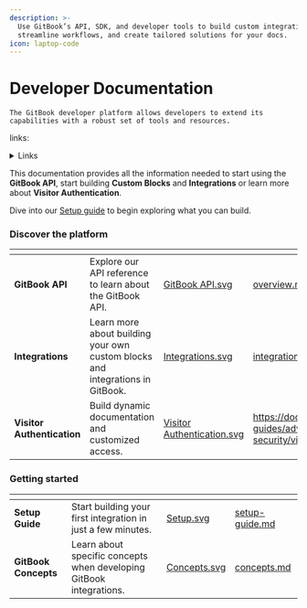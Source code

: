 ```yaml
---
description: >-
  Use GitBook’s API, SDK, and developer tools to build custom integrations,
  streamline workflows, and create tailored solutions for your docs.
icon: laptop-code
---
```


# Developer Documentation

`The GitBook developer platform allows developers to extend its capabilities with a robust set of tools and resources.`



links:

<details>

<summary>Links</summary>

[linear](https://linear.app)&#x20;

* [#api-endpoint](gitbook-api/overview.md#api-endpoint "mention")
* [Quickstart](https://app.gitbook.com/s/ReQrbahl4t0FhE2uFK1z/getting-started/quickstart "mention")

</details>

This documentation provides all the information needed to start using the **GitBook API**, start building **Custom Blocks** and **Integrations** or learn more about **Visitor Authentication**.

Dive into our [Setup guide](getting-started/setup-guide.md) to begin exploring what you can build.

### Discover the platform

<table data-view="cards"><thead><tr><th></th><th></th><th data-hidden data-card-cover data-type="files"></th><th data-hidden data-card-target data-type="content-ref"></th></tr></thead><tbody><tr><td><strong>GitBook API</strong></td><td>Explore our API reference to learn about the GitBook API.</td><td><a href=".gitbook/assets/GitBook API.svg">GitBook API.svg</a></td><td><a href="gitbook-api/overview.md">overview.md</a></td></tr><tr><td><strong>Integrations</strong></td><td>Learn more about building your own custom blocks and integrations in GitBook.</td><td><a href=".gitbook/assets/Integrations.svg">Integrations.svg</a></td><td><a href="integrations/integrations.md">integrations.md</a></td></tr><tr><td><strong>Visitor Authentication</strong></td><td>Build dynamic documentation and customized access.</td><td><a href=".gitbook/assets/Visitor Authentication.svg">Visitor Authentication.svg</a></td><td><a href="https://docs.gitbook.com/advanced-guides/advanced-sharing-and-security/visitor-authentication">https://docs.gitbook.com/advanced-guides/advanced-sharing-and-security/visitor-authentication</a></td></tr></tbody></table>

### Getting started

<table data-card-size="large" data-view="cards" data-full-width="false"><thead><tr><th></th><th></th><th data-hidden data-card-cover data-type="files"></th><th data-hidden data-card-target data-type="content-ref"></th></tr></thead><tbody><tr><td><strong>Setup Guide</strong></td><td>Start building your first integration in just a few minutes.</td><td><a href=".gitbook/assets/Setup.svg">Setup.svg</a></td><td><a href="getting-started/setup-guide.md">setup-guide.md</a></td></tr><tr><td><strong>GitBook Concepts</strong></td><td>Learn about specific concepts when developing GitBook integrations.</td><td><a href=".gitbook/assets/Concepts.svg">Concepts.svg</a></td><td><a href="getting-started/concepts.md">concepts.md</a></td></tr></tbody></table>
